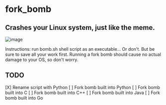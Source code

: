 # fork_bomb 
## Crashes your Linux system, just like the meme.
![image](https://github.com/user-attachments/assets/dd22fee7-4477-46ff-9479-6b80f9b4efc0)

Instructions: 
run bomb.sh shell script as an executable... 
Or don't. But be sure to save all your work first. Running a fork bomb should cause no actual damage to your OS, so don't worry. 
 

## TODO
[X] Rename script with Python
[ ] Fork bomb built into Python
[ ] Fork bomb built into C
[ ] Fork bomb built into C++
[ ] Fork bomb built into Java
[ ] Fork bomb built into Go
